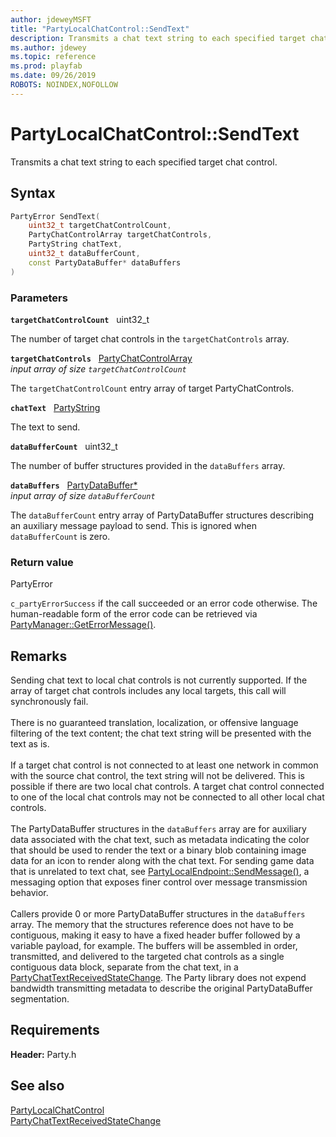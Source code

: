 ```yaml
---
author: jdeweyMSFT
title: "PartyLocalChatControl::SendText"
description: Transmits a chat text string to each specified target chat control.
ms.author: jdewey
ms.topic: reference
ms.prod: playfab
ms.date: 09/26/2019
ROBOTS: NOINDEX,NOFOLLOW
---
```


# PartyLocalChatControl::SendText  

Transmits a chat text string to each specified target chat control.  

## Syntax  
  
```cpp
PartyError SendText(  
    uint32_t targetChatControlCount,  
    PartyChatControlArray targetChatControls,  
    PartyString chatText,  
    uint32_t dataBufferCount,  
    const PartyDataBuffer* dataBuffers  
)  
```  
  
### Parameters  
  
**`targetChatControlCount`** &nbsp; uint32_t  
  
The number of target chat controls in the `targetChatControls` array.  
  
**`targetChatControls`** &nbsp; [PartyChatControlArray](../../../typedefs.md)  
*input array of size `targetChatControlCount`*  
  
The `targetChatControlCount` entry array of target PartyChatControls.  
  
**`chatText`** &nbsp; [PartyString](../../../typedefs.md)  
  
The text to send.  
  
**`dataBufferCount`** &nbsp; uint32_t  
  
The number of buffer structures provided in the `dataBuffers` array.  
  
**`dataBuffers`** &nbsp; [PartyDataBuffer*](../../../structs/partydatabuffer.md)  
*input array of size `dataBufferCount`*  
  
The `dataBufferCount` entry array of PartyDataBuffer structures describing an auxiliary message payload to send. This is ignored when `dataBufferCount` is zero.  
  
  
### Return value  
PartyError
  
```c_partyErrorSuccess``` if the call succeeded or an error code otherwise. The human-readable form of the error code can be retrieved via [PartyManager::GetErrorMessage()](../../PartyManager/methods/partymanager_geterrormessage.md).
  
## Remarks  
  
Sending chat text to local chat controls is not currently supported. If the array of target chat controls includes any local targets, this call will synchronously fail. <br /><br /> There is no guaranteed translation, localization, or offensive language filtering of the text content; the chat text string will be presented with the text as is.   <br /><br /> If a target chat control is not connected to at least one network in common with the source chat control, the text string will not be delivered. This is possible if there are two local chat controls. A target chat control connected to one of the local chat controls may not be connected to all other local chat controls.   <br /><br /> The PartyDataBuffer structures in the `dataBuffers` array are for auxiliary data associated with the chat text, such as metadata indicating the color that should be used to render the text or a binary blob containing image data for an icon to render along with the chat text. For sending game data that is unrelated to text chat, see [PartyLocalEndpoint::SendMessage()](../../PartyLocalEndpoint/methods/partylocalendpoint_sendmessage.md), a messaging option that exposes finer control over message transmission behavior.   <br /><br /> Callers provide 0 or more PartyDataBuffer structures in the `dataBuffers` array. The memory that the structures reference does not have to be contiguous, making it easy to have a fixed header buffer followed by a variable payload, for example. The buffers will be assembled in order, transmitted, and delivered to the targeted chat controls as a single contiguous data block, separate from the chat text, in a [PartyChatTextReceivedStateChange](../../../structs/partychattextreceivedstatechange.md). The Party library does not expend bandwidth transmitting metadata to describe the original PartyDataBuffer segmentation.
  
## Requirements  
  
**Header:** Party.h
  
## See also  
[PartyLocalChatControl](../partylocalchatcontrol.md)  
[PartyChatTextReceivedStateChange](../../../structs/partychattextreceivedstatechange.md)
  
  
